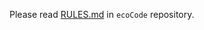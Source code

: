 Please read [RULES.md](https://github.com/green-code-initiative/creedengo-rules-specifications/blob/main/RULES.md) in `ecoCode` repository.
